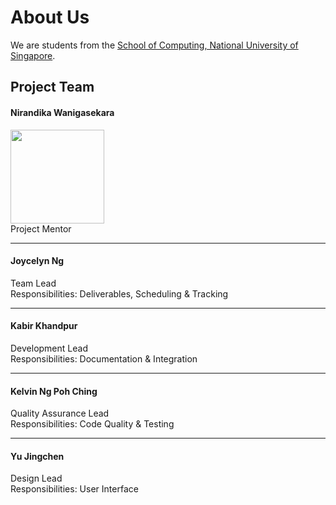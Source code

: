 # About Us

We are students from the [School of Computing, National University of Singapore](http://www.comp.nus.edu.sg).

## Project Team

#### Nirandika Wanigasekara <br>
<img src="https://lh4.googleusercontent.com/Ri7AdNgaXprtx-UlCIPPy9DStUkP59zjxY6gjpVPoPrqypnIqKj-NK7Ei2FNJYVB-GKb9UunMQHuq7_KTfB5Fysp66ai62dOROdfRdDyKWuM_5vtkitNpE_fZz81TKXeLw" width="150"> <br>
Project Mentor

-----

#### Joycelyn Ng <br>
Team Lead <br>
Responsibilities: Deliverables, Scheduling & Tracking

-----

#### Kabir Khandpur <br>
Development Lead <br>
Responsibilities: Documentation & Integration

-----

#### Kelvin Ng Poh Ching <br>
Quality Assurance Lead <br>
Responsibilities: Code Quality & Testing

-----

#### Yu Jingchen <br>
Design Lead <br>
Responsibilities: User Interface
